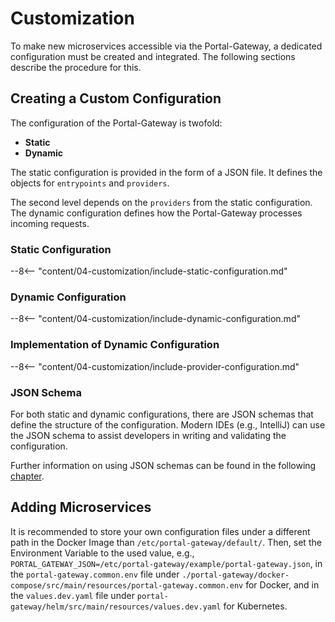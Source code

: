 # Customization

To make new microservices accessible via the Portal-Gateway, a dedicated configuration must be created and integrated. The following sections describe the procedure for this.

## Creating a Custom Configuration

The configuration of the Portal-Gateway is twofold:

- **Static**
- **Dynamic**

The static configuration is provided in the form of a JSON file. It defines the objects for `entrypoints` and `providers`.

The second level depends on the `providers` from the static configuration. The dynamic configuration defines how the Portal-Gateway processes incoming requests.

### Static Configuration

--8<-- "content/04-customization/include-static-configuration.md"

### Dynamic Configuration

--8<-- "content/04-customization/include-dynamic-configuration.md"

### Implementation of Dynamic Configuration

--8<-- "content/04-customization/include-provider-configuration.md"

### JSON Schema

For both static and dynamic configurations, there are JSON schemas that define the structure of the configuration. Modern IDEs (e.g., IntelliJ) can use the JSON schema to assist developers in writing and validating the configuration.

Further information on using JSON schemas can be found in the following [chapter](../05-extending-developing/index.md#json-schemas-for-configuration-files).

## Adding Microservices

It is recommended to store your own configuration files under a different path in the Docker Image than `/etc/portal-gateway/default/`. Then, set the Environment Variable to the used value, e.g., `PORTAL_GATEWAY_JSON=/etc/portal-gateway/example/portal-gateway.json`, in the `portal-gateway.common.env` file under `./portal-gateway/docker-compose/src/main/resources/portal-gateway.common.env` for Docker, and in the `values.dev.yaml` file under `portal-gateway/helm/src/main/resources/values.dev.yaml` for Kubernetes.
